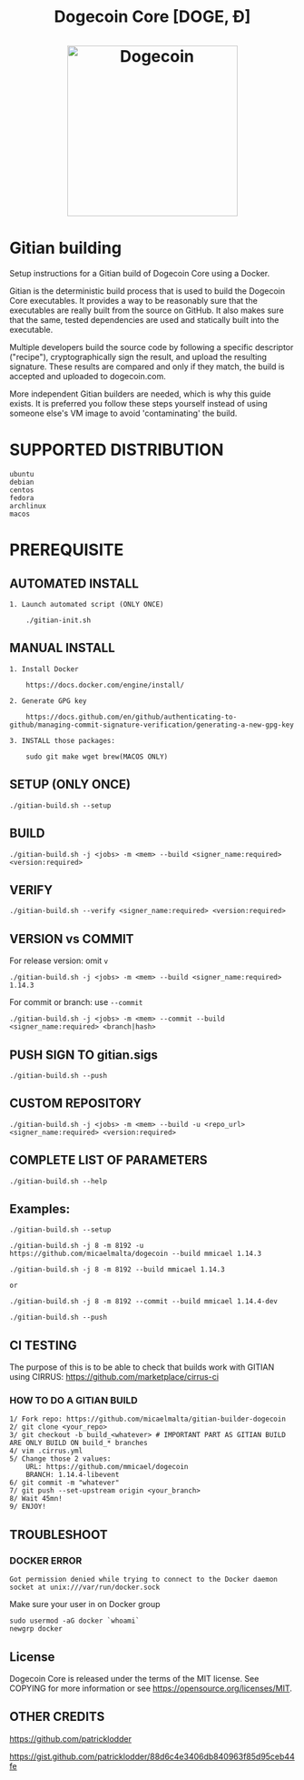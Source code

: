 <h1 align="center">
Dogecoin Core [DOGE, Ð]  
<br/><br/>
<img src="https://static.tumblr.com/ppdj5y9/Ae9mxmxtp/300coin.png" alt="Dogecoin" width="300"/>
</h1>

# Gitian building

Setup instructions for a Gitian build of Dogecoin Core using a Docker.

Gitian is the deterministic build process that is used to build the Dogecoin Core executables. It provides a way to be reasonably sure that the executables are really built from the source on GitHub. It also makes sure that the same, tested dependencies are used and statically built into the executable.

Multiple developers build the source code by following a specific descriptor ("recipe"), cryptographically sign the result, and upload the resulting signature. These results are compared and only if they match, the build is accepted and uploaded to dogecoin.com.

More independent Gitian builders are needed, which is why this guide exists. It is preferred you follow these steps yourself instead of using someone else's VM image to avoid 'contaminating' the build.


# SUPPORTED DISTRIBUTION

    ubuntu
    debian
    centos
    fedora
    archlinux
    macos

# PREREQUISITE
## AUTOMATED INSTALL
    1. Launch automated script (ONLY ONCE)

        ./gitian-init.sh

## MANUAL INSTALL
    1. Install Docker

        https://docs.docker.com/engine/install/

    2. Generate GPG key

        https://docs.github.com/en/github/authenticating-to-github/managing-commit-signature-verification/generating-a-new-gpg-key

    3. INSTALL those packages:

        sudo git make wget brew(MACOS ONLY)

    
## SETUP  (ONLY ONCE)
    ./gitian-build.sh --setup

## BUILD
    ./gitian-build.sh -j <jobs> -m <mem> --build <signer_name:required> <version:required>

## VERIFY
    ./gitian-build.sh --verify <signer_name:required> <version:required>

## VERSION vs COMMIT
  For release version: omit `v` 

    ./gitian-build.sh -j <jobs> -m <mem> --build <signer_name:required> 1.14.3

  For commit or branch: use `--commit`
    
    ./gitian-build.sh -j <jobs> -m <mem> --commit --build <signer_name:required> <branch|hash>

## PUSH SIGN TO gitian.sigs
    ./gitian-build.sh --push

## CUSTOM REPOSITORY
    ./gitian-build.sh -j <jobs> -m <mem> --build -u <repo_url> <signer_name:required> <version:required>

## COMPLETE LIST OF PARAMETERS
    ./gitian-build.sh --help

## Examples:
    ./gitian-build.sh --setup
    
    ./gitian-build.sh -j 8 -m 8192 -u https://github.com/micaelmalta/dogecoin --build mmicael 1.14.3

    ./gitian-build.sh -j 8 -m 8192 --build mmicael 1.14.3

    or

    ./gitian-build.sh -j 8 -m 8192 --commit --build mmicael 1.14.4-dev

    ./gitian-build.sh --push

## CI TESTING

The purpose of this is to be able to check that builds work with GITIAN using CIRRUS: https://github.com/marketplace/cirrus-ci

### HOW TO DO A GITIAN BUILD

    1/ Fork repo: https://github.com/micaelmalta/gitian-builder-dogecoin
    2/ git clone <your_repo>
    3/ git checkout -b build_<whatever> # IMPORTANT PART AS GITIAN BUILD ARE ONLY BUILD ON build_* branches
    4/ vim .cirrus.yml
    5/ Change those 2 values:
        URL: https://github.com/mmicael/dogecoin
        BRANCH: 1.14.4-libevent
    6/ git commit -m "whatever"
    7/ git push --set-upstream origin <your_branch>
    8/ Wait 45mn!
    9/ ENJOY!

## TROUBLESHOOT
    
### DOCKER ERROR

    Got permission denied while trying to connect to the Docker daemon socket at unix:///var/run/docker.sock

Make sure your user in on Docker group

    sudo usermod -aG docker `whoami`
    newgrp docker


## License

Dogecoin Core is released under the terms of the MIT license. See COPYING for more information or see https://opensource.org/licenses/MIT.

## OTHER CREDITS

https://github.com/patricklodder

https://gist.github.com/patricklodder/88d6c4e3406db840963f85d95ceb44fe